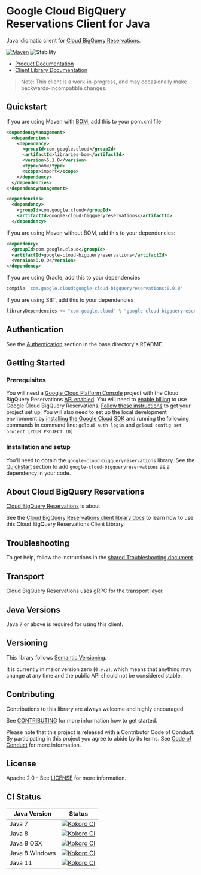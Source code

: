 # Google Cloud BigQuery Reservations Client for Java

Java idiomatic client for [Cloud BigQuery Reservations][product-docs].

[![Maven][maven-version-image]][maven-version-link]
![Stability][stability-image]

- [Product Documentation][product-docs]
- [Client Library Documentation][javadocs]

> Note: This client is a work-in-progress, and may occasionally
> make backwards-incompatible changes.

## Quickstart

If you are using Maven with [BOM][libraries-bom], add this to your pom.xml file
```xml
<dependencyManagement>
  <dependencies>
    <dependency>
      <groupId>com.google.cloud</groupId>
      <artifactId>libraries-bom</artifactId>
      <version>5.1.0</version>
      <type>pom</type>
      <scope>import</scope>
    </dependency>
  </dependencies>
</dependencyManagement>

<dependencies>
  <dependency>
    <groupId>com.google.cloud</groupId>
    <artifactId>google-cloud-bigqueryreservations</artifactId>
  </dependency>

```

If you are using Maven without BOM, add this to your dependencies:

```xml
<dependency>
  <groupId>com.google.cloud</groupId>
  <artifactId>google-cloud-bigqueryreservations</artifactId>
  <version>0.0.0</version>
</dependency>

```

[//]: # ({x-version-update-start:google-cloud-bigqueryreservations:released})

If you are using Gradle, add this to your dependencies
```Groovy
compile 'com.google.cloud:google-cloud-bigqueryreservations:0.0.0'
```
If you are using SBT, add this to your dependencies
```Scala
libraryDependencies += "com.google.cloud" % "google-cloud-bigqueryreservations" % "0.0.0"
```
[//]: # ({x-version-update-end})

## Authentication

See the [Authentication][authentication] section in the base directory's README.

## Getting Started

### Prerequisites

You will need a [Google Cloud Platform Console][developer-console] project with the Cloud BigQuery Reservations [API enabled][enable-api].
You will need to [enable billing][enable-billing] to use Google Cloud BigQuery Reservations.
[Follow these instructions][create-project] to get your project set up. You will also need to set up the local development environment by
[installing the Google Cloud SDK][cloud-sdk] and running the following commands in command line:
`gcloud auth login` and `gcloud config set project [YOUR PROJECT ID]`.

### Installation and setup

You'll need to obtain the `google-cloud-bigqueryreservations` library.  See the [Quickstart](#quickstart) section
to add `google-cloud-bigqueryreservations` as a dependency in your code.

## About Cloud BigQuery Reservations


[Cloud BigQuery Reservations][product-docs] is about

See the [Cloud BigQuery Reservations client library docs][javadocs] to learn how to
use this Cloud BigQuery Reservations Client Library.






## Troubleshooting

To get help, follow the instructions in the [shared Troubleshooting document][troubleshooting].

## Transport

Cloud BigQuery Reservations uses gRPC for the transport layer.

## Java Versions

Java 7 or above is required for using this client.

## Versioning


This library follows [Semantic Versioning](http://semver.org/).


It is currently in major version zero (``0.y.z``), which means that anything may change at any time
and the public API should not be considered stable.

## Contributing


Contributions to this library are always welcome and highly encouraged.

See [CONTRIBUTING][contributing] for more information how to get started.

Please note that this project is released with a Contributor Code of Conduct. By participating in
this project you agree to abide by its terms. See [Code of Conduct][code-of-conduct] for more
information.

## License

Apache 2.0 - See [LICENSE][license] for more information.

## CI Status

Java Version | Status
------------ | ------
Java 7 | [![Kokoro CI][kokoro-badge-image-1]][kokoro-badge-link-1]
Java 8 | [![Kokoro CI][kokoro-badge-image-2]][kokoro-badge-link-2]
Java 8 OSX | [![Kokoro CI][kokoro-badge-image-3]][kokoro-badge-link-3]
Java 8 Windows | [![Kokoro CI][kokoro-badge-image-4]][kokoro-badge-link-4]
Java 11 | [![Kokoro CI][kokoro-badge-image-5]][kokoro-badge-link-5]

[product-docs]: https://cloud.google.com
[javadocs]: https://googleapis.dev/java/google-cloud-bigqueryreservations/latest/index.html
[kokoro-badge-image-1]: http://storage.googleapis.com/cloud-devrel-public/java/badges/java-bigqueryreservations/java7.svg
[kokoro-badge-link-1]: http://storage.googleapis.com/cloud-devrel-public/java/badges/java-bigqueryreservations/java7.html
[kokoro-badge-image-2]: http://storage.googleapis.com/cloud-devrel-public/java/badges/java-bigqueryreservations/java8.svg
[kokoro-badge-link-2]: http://storage.googleapis.com/cloud-devrel-public/java/badges/java-bigqueryreservations/java8.html
[kokoro-badge-image-3]: http://storage.googleapis.com/cloud-devrel-public/java/badges/java-bigqueryreservations/java8-osx.svg
[kokoro-badge-link-3]: http://storage.googleapis.com/cloud-devrel-public/java/badges/java-bigqueryreservations/java8-osx.html
[kokoro-badge-image-4]: http://storage.googleapis.com/cloud-devrel-public/java/badges/java-bigqueryreservations/java8-win.svg
[kokoro-badge-link-4]: http://storage.googleapis.com/cloud-devrel-public/java/badges/java-bigqueryreservations/java8-win.html
[kokoro-badge-image-5]: http://storage.googleapis.com/cloud-devrel-public/java/badges/java-bigqueryreservations/java11.svg
[kokoro-badge-link-5]: http://storage.googleapis.com/cloud-devrel-public/java/badges/java-bigqueryreservations/java11.html
[stability-image]: https://img.shields.io/badge/stability-beta-yellow
[maven-version-image]: https://img.shields.io/maven-central/v/com.google.cloud/google-cloud-bigqueryreservations.svg
[maven-version-link]: https://search.maven.org/search?q=g:com.google.cloud%20AND%20a:google-cloud-bigqueryreservations&core=gav
[authentication]: https://github.com/googleapis/google-cloud-java#authentication
[developer-console]: https://console.developers.google.com/
[create-project]: https://cloud.google.com/resource-manager/docs/creating-managing-projects
[cloud-sdk]: https://cloud.google.com/sdk/
[troubleshooting]: https://github.com/googleapis/google-cloud-common/blob/master/troubleshooting/readme.md#troubleshooting
[contributing]: https://github.com/googleapis/java-bigqueryreservations/blob/master/CONTRIBUTING.md
[code-of-conduct]: https://github.com/googleapis/java-bigqueryreservations/blob/master/CODE_OF_CONDUCT.md#contributor-code-of-conduct
[license]: https://github.com/googleapis/java-bigqueryreservations/blob/master/LICENSE
[enable-billing]: https://cloud.google.com/apis/docs/getting-started#enabling_billing
[enable-api]: https://console.cloud.google.com/flows/enableapi?apiid=bigqueryreservations.googleapis.com
[libraries-bom]: https://github.com/GoogleCloudPlatform/cloud-opensource-java/wiki/The-Google-Cloud-Platform-Libraries-BOM
[shell_img]: https://gstatic.com/cloudssh/images/open-btn.png
